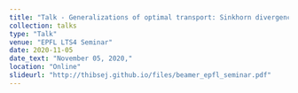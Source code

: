 ```yaml
---
title: "Talk - Generalizations of optimal transport: Sinkhorn divergences and Unbalanced Gromov-Wasserstein"
collection: talks
type: "Talk"
venue: "EPFL LTS4 Seminar"
date: 2020-11-05
date_text: "November 05, 2020,"
location: "Online"
slideurl: "http://thibsej.github.io/files/beamer_epfl_seminar.pdf"
---
```

